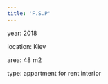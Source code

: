 ```yaml
---
title: 'F.S.P'
---
```


<div class="project-description">
<p>year: 2018</p>
<p>location: Kiev</p>
<p>area: 48 m2</p>
<p>type: appartment for rent interior</p>
</div>
<div class="clearfix"></div>
<div id="project-images" class="owl-carousel owl-theme" markdown="1">


</div>